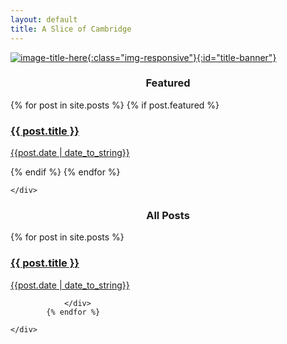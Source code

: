 ```yaml
---
layout: default
title: A Slice of Cambridge
---
```


[![image-title-here](/assets/img/logo.png){:class="img-responsive"}{:id="title-banner"}](/about/)

<p></p>
<h3 align = "center" class = "homeh3"><span>Featured</span></h3>
<div class="container">
    <div class="row">
            {% for post in site.posts %}
            {% if post.featured %}
                <div class="col-md-12 col-xl-4">
									  <a href="{{ post.url }}">
												<div class="grid-banner" style="background-image: url('{{ post.featured-img }}');">
													<div class = "middle">
													<h3>{{ post.title }}</h3>
													<p>{{post.date | date_to_string}}</p>
												</div>
												<p></p>
											</div>
										</a>
                </div>
              {% endif %}
            {% endfor %}

    </div>

</div>


<p></p>
<h3 align = "center" class = "homeh3"><span>All Posts</span></h3>
<div class="container">
    <div class="row">
            {% for post in site.posts %}
                <div class="col-md-12 col-xl-4">
									  <a href="{{ post.url }}">
												<div class="grid-banner" style="background-image: url('{{ post.featured-img }}');">
													<div class = "middle">
													<h3>{{ post.title }}</h3>
													<p>{{post.date | date_to_string}}</p>
												</div>
												<p></p>
											</div>
										</a>

                </div>
            {% endfor %}

    </div>

</div>
